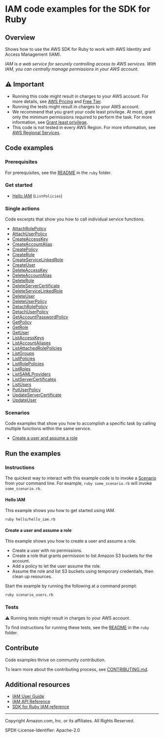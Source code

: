 # IAM code examples for the SDK for Ruby

## Overview

Shows how to use the AWS SDK for Ruby to work with AWS Identity and Access Management (IAM).

<!--custom.overview.start-->
<!--custom.overview.end-->

_IAM is a web service for securely controlling access to AWS services. With IAM, you can centrally manage permissions in your AWS account._

## ⚠ Important

* Running this code might result in charges to your AWS account. For more details, see [AWS Pricing](https://aws.amazon.com/pricing/) and [Free Tier](https://aws.amazon.com/free/).
* Running the tests might result in charges to your AWS account.
* We recommend that you grant your code least privilege. At most, grant only the minimum permissions required to perform the task. For more information, see [Grant least privilege](https://docs.aws.amazon.com/IAM/latest/UserGuide/best-practices.html#grant-least-privilege).
* This code is not tested in every AWS Region. For more information, see [AWS Regional Services](https://aws.amazon.com/about-aws/global-infrastructure/regional-product-services).

<!--custom.important.start-->
<!--custom.important.end-->

## Code examples

### Prerequisites

For prerequisites, see the [README](../../README.md#Prerequisites) in the `ruby` folder.


<!--custom.prerequisites.start-->
<!--custom.prerequisites.end-->

### Get started

- [Hello IAM](hello/hello_iam.rb#L4) (`ListPolicies`)


### Single actions

Code excerpts that show you how to call individual service functions.

- [AttachRolePolicy](attach_role_policy.rb#L6)
- [AttachUserPolicy](attach_user_policy.rb#L39)
- [CreateAccessKey](manage_access_keys.rb#L6)
- [CreateAccountAlias](manage_account_aliases.rb#L6)
- [CreatePolicy](attach_role_policy.rb#L6)
- [CreateRole](manage_roles.rb#L63)
- [CreateServiceLinkedRole](manage_roles.rb#L91)
- [CreateUser](manage_users.rb#L18)
- [DeleteAccessKey](manage_access_keys.rb#L6)
- [DeleteAccountAlias](manage_account_aliases.rb#L6)
- [DeleteRole](manage_roles.rb#L111)
- [DeleteServerCertificate](manage_server_certificates.rb#L6)
- [DeleteServiceLinkedRole](manage_roles.rb#L143)
- [DeleteUser](manage_users.rb#L134)
- [DeleteUserPolicy](manage_users.rb#L134)
- [DetachRolePolicy](attach_role_policy.rb#L6)
- [DetachUserPolicy](attach_user_policy.rb#L57)
- [GetAccountPasswordPolicy](get_account_password_policy.rb#L6)
- [GetPolicy](attach_role_policy.rb#L34)
- [GetRole](manage_roles.rb#L44)
- [GetUser](manage_users.rb#L43)
- [ListAccessKeys](manage_access_keys.rb#L6)
- [ListAccountAliases](manage_account_aliases.rb#L6)
- [ListAttachedRolePolicies](attach_role_policy.rb#L6)
- [ListGroups](list_groups.rb#L6)
- [ListPolicies](attach_role_policy.rb#L6)
- [ListRolePolicies](attach_role_policy.rb#L68)
- [ListRoles](manage_roles.rb#L18)
- [ListSAMLProviders](list_saml_providers.rb#L7)
- [ListServerCertificates](manage_server_certificates.rb#L6)
- [ListUsers](manage_users.rb#L60)
- [PutUserPolicy](attach_user_policy.rb#L17)
- [UpdateServerCertificate](manage_server_certificates.rb#L6)
- [UpdateUser](manage_users.rb#L78)

### Scenarios

Code examples that show you how to accomplish a specific task by calling multiple
functions within the same service.

- [Create a user and assume a role](scenario_users.rb)


<!--custom.examples.start-->
<!--custom.examples.end-->

## Run the examples

### Instructions


<!--custom.instructions.start-->
The quickest way to interact with this example code is to invoke a [Scenario](#Scenarios) from your command line. For example, `ruby some_scenario.rb` will invoke `some_scenario.rb`.
<!--custom.instructions.end-->

#### Hello IAM

This example shows you how to get started using IAM.

```
ruby hello/hello_iam.rb
```


#### Create a user and assume a role

This example shows you how to create a user and assume a role.

- Create a user with no permissions.
- Create a role that grants permission to list Amazon S3 buckets for the account.
- Add a policy to let the user assume the role.
- Assume the role and list S3 buckets using temporary credentials, then clean up resources.

<!--custom.scenario_prereqs.iam_Scenario_CreateUserAssumeRole.start-->
<!--custom.scenario_prereqs.iam_Scenario_CreateUserAssumeRole.end-->

Start the example by running the following at a command prompt:

```
ruby scenario_users.rb
```

<!--custom.scenarios.iam_Scenario_CreateUserAssumeRole.start-->
<!--custom.scenarios.iam_Scenario_CreateUserAssumeRole.end-->

### Tests

⚠ Running tests might result in charges to your AWS account.


To find instructions for running these tests, see the [README](../../README.md#Tests)
in the `ruby` folder.



<!--custom.tests.start-->

## Contribute
Code examples thrive on community contribution.

To learn more about the contributing process, see [CONTRIBUTING.md](../../../CONTRIBUTING.md).
<!--custom.tests.end-->

## Additional resources

- [IAM User Guide](https://docs.aws.amazon.com/IAM/latest/UserGuide/introduction.html)
- [IAM API Reference](https://docs.aws.amazon.com/IAM/latest/APIReference/welcome.html)
- [SDK for Ruby IAM reference](https://docs.aws.amazon.com/sdk-for-ruby/v3/api/Aws/Iam.html)

<!--custom.resources.start-->
<!--custom.resources.end-->

---

Copyright Amazon.com, Inc. or its affiliates. All Rights Reserved.

SPDX-License-Identifier: Apache-2.0